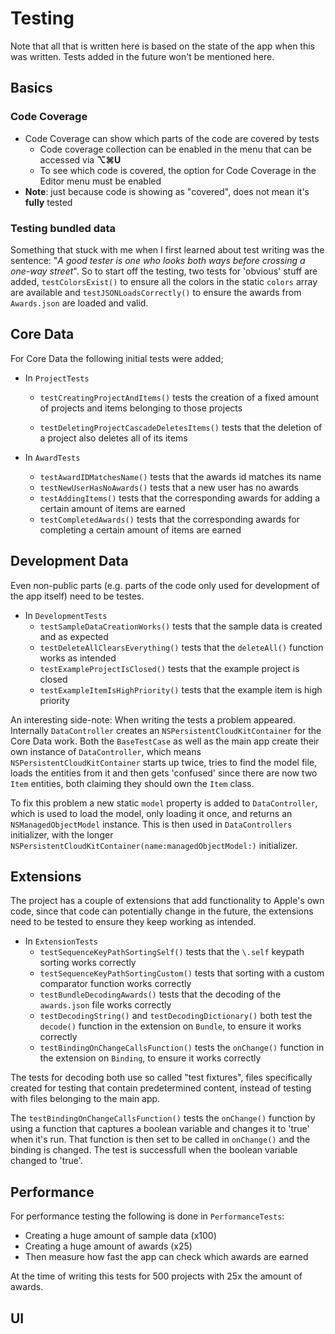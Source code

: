 # Testing

Note that all that is written here is based on the state of the app when this was written. Tests added in the future won't be mentioned here.

## Basics

### Code Coverage

- Code Coverage can show which parts of the code are covered by tests
  - Code coverage collection can be enabled in the menu that can be accessed via **⌥⌘U**
  - To see which code is covered, the option for Code Coverage in the Editor menu must be enabled
- **Note**: just because code is showing as "covered", does not mean it's **fully** tested

### Testing bundled data

Something that stuck with me when I first learned about test writing was the sentence: "_A good tester is one who looks both ways before crossing a one-way street_". So to start off the testing, two tests for 'obvious' stuff are added, `testColorsExist()` to ensure all the colors in the static `colors` array are available and `testJSONLoadsCorrectly()` to ensure the awards from `Awards.json` are loaded and valid.

## Core Data

For Core Data the following initial tests were added;

- In `ProjectTests`

  - `testCreatingProjectAndItems()` tests the creation of a fixed amount of projects and items belonging to those projects

  - `testDeletingProjectCascadeDeletesItems()` tests that the deletion of a project also deletes all of its items

- In `AwardTests`

  - `testAwardIDMatchesName()` tests that the awards id matches its name
  - `testNewUserHasNoAwards()` tests that a new user has no awards
  - `testAddingItems()` tests that the corresponding awards for adding a certain amount of items are earned
  - `testCompletedAwards()` tests that the corresponding awards for completing a certain amount of items are earned

## Development Data

Even non-public parts (e.g. parts of the code only used for development of the app itself) need to be testes.

- In `DevelopmentTests`
  - `testSampleDataCreationWorks()` tests that the sample data is created and as expected
  - `testDeleteAllClearsEverything()` tests that the `deleteAll()` function works as intended 
  - `testExampleProjectIsClosed()` tests that the example project is closed
  - `testExampleItemIsHighPriority()` tests that the example item is high priority

An interesting side-note: When writing the tests a problem appeared. Internally `DataController` creates an `NSPersistentCloudKitContainer` for the Core Data work. Both the `BaseTestCase` as well as the main app create their own instance of `DataController`, which means `NSPersistentCloudKitContainer` starts up twice, tries to find the model file, loads the entities from it and then gets 'confused' since there are now two `Item` entities, both claiming they should own the `Item` class.

To fix this problem a new static `model` property is added to `DataController`, which is used to load the model, only loading it once, and returns an `NSManagedObjectModel` instance. This is then used in `DataControllers` initializer, with the longer `NSPersistentCloudKitContainer(name:managedObjectModel:)` initializer.

## Extensions

The project has a couple of extensions that add functionality to Apple's own code, since that code can potentially change in the future, the extensions need to be tested to ensure they keep working as intended.

- In `ExtensionTests`
  - `testSequenceKeyPathSortingSelf()` tests that the `\.self` keypath sorting works correctly
  - `testSequenceKeyPathSortingCustom()` tests that sorting with a custom comparator function works correctly
  - `testBundleDecodingAwards()` tests that the decoding of the `awards.json` file works correctly
  - `testDecodingString()` and `testDecodingDictionary()` both test the `decode()` function in the extension on `Bundle`, to ensure it works correctly
  - `testBindingOnChangeCallsFunction()` tests the `onChange()` function in the extension on `Binding`, to ensure it works correctly

The tests for decoding both use so called "test fixtures", files specifically created for testing that contain predetermined content, instead of testing with files belonging to the main app.

The `testBindingOnChangeCallsFunction()` tests the `onChange()` function by using a function that captures a boolean variable and changes it to 'true' when it's run. That function is then set to be called in `onChange()` and the binding is changed. The test is successfull when the boolean variable changed to 'true'.

## Performance

For performance testing the following is done in `PerformanceTests`:

- Creating a huge amount of sample data (x100)
- Creating a huge amount of awards (x25)
- Then measure how fast the app can check which awards are earned

At the time of writing this tests for 500 projects with 25x the amount of awards.

## UI

